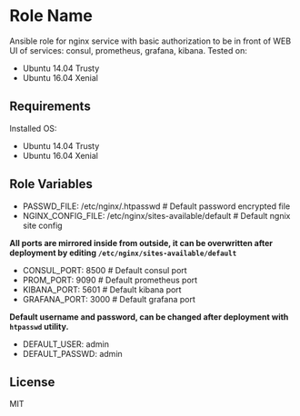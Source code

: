 Role Name
=========

Ansible role for nginx service with basic authorization to be in front of WEB UI of services: consul, prometheus,
grafana, kibana. Tested on:
 - Ubuntu 14.04 Trusty
 - Ubuntu 16.04 Xenial

Requirements
------------

Installed OS:
 - Ubuntu 14.04 Trusty
 - Ubuntu 16.04 Xenial

Role Variables
--------------

- PASSWD_FILE: /etc/nginx/.htpasswd # Default password encrypted file
- NGINX_CONFIG_FILE: /etc/nginx/sites-available/default # Default ngnix site config

**All ports are mirrored inside from outside, it can be overwritten after deployment by editing
`/etc/nginx/sites-available/default`**

- CONSUL_PORT: 8500 # Default consul port
- PROM_PORT: 9090 # Default prometheus port
- KIBANA_PORT: 5601 # Default kibana port
- GRAFANA_PORT: 3000 # Default grafana port

**Default username and password, can be changed after deployment with `htpasswd` utility.**

- DEFAULT_USER: admin
- DEFAULT_PASSWD: admin

License
-------

MIT
